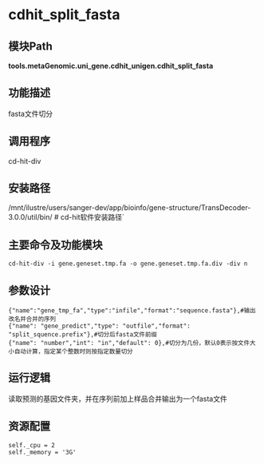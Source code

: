 cdhit_split_fasta
==========================

模块Path
-----------

**tools.metaGenomic.uni_gene.cdhit_unigen.cdhit_split_fasta**

功能描述
-----------------------------------

fasta文件切分

调用程序
-----------------------------------

cd-hit-div

安装路径
-----------------------------------

/mnt/ilustre/users/sanger-dev/app/bioinfo/gene-structure/TransDecoder-3.0.0/util/bin/  # cd-hit软件安装路径`



主要命令及功能模块
-----------------------------------

```
cd-hit-div -i gene.geneset.tmp.fa -o gene.geneset.tmp.fa.div -div n
```

参数设计
-----------------------------------

```
{"name":"gene_tmp_fa","type":"infile","format":"sequence.fasta"},#输出改名并合并的序列
{"name": "gene_predict","type": "outfile","format": "split_squence.prefix"},#切分后fasta文件前缀
{"name": "number","int": "in","default": 0},#切分为几份，默认0表示按文件大小自动计算，指定某个整数时则按指定数量切分
```

运行逻辑
-----------------------------------

读取预测的基因文件夹，并在序列前加上样品合并输出为一个fasta文件

资源配置
-----------------------------------

```
self._cpu = 2
self._memory = '3G'
```

